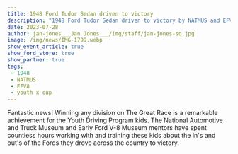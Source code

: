 ```yaml
---
title: 1948 Ford Tudor Sedan driven to victory
description: "1948 Ford Tudor Sedan driven to victory by NATMUS and EFV8 youth X-Cup Team"
date: 2023-07-28
author: jan-jones___Jan Jones___/img/staff/jan-jones-sq.jpg
image: /img/news/IMG-1799.webp
show_event_article: true
show_ford_store: true
show_partner: true
tags: 
 - 1948
 - NATMUS
 - EFV8
 - youth x cup
---
```


Fantastic news! Winning any division on The Great Race is a remarkable achievement for the Youth Driving Program kids. The National Automotive and Truck Museum and Early Ford V-8 Museum mentors have spent countless hours working with and training these kids about the in's and out's of the Fords they drove across the country to victory.


